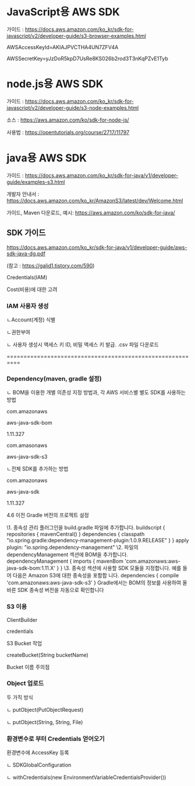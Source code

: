 # JavaScript용 AWS SDK

가이드 : https://docs.aws.amazon.com/ko_kr/sdk-for-javascript/v2/developer-guide/s3-browser-examples.html











AWSAccessKeyId=AKIAJPVCTHA4UN7ZFV4A  

AWSSecretKey=yJzDoR5kpD7UsRe8KS026b2rod3T3nKqPZvE1Tyb









# node.js용 AWS SDK

가이드 : https://docs.aws.amazon.com/ko_kr/sdk-for-javascript/v2/developer-guide/s3-node-examples.html

소스 : https://aws.amazon.com/ko/sdk-for-node-js/

사용법 : https://opentutorials.org/course/2717/11797

























# java용 AWS SDK

가이드 : https://docs.aws.amazon.com/ko_kr/sdk-for-java/v1/developer-guide/examples-s3.html

개발자 안내서 : https://docs.aws.amazon.com/ko_kr/AmazonS3/latest/dev/Welcome.html

가이드, Maven 다운로드, 예시: https://aws.amazon.com/ko/sdk-for-java/



## SDK 가이드

https://docs.aws.amazon.com/ko_kr/sdk-for-java/v1/developer-guide/aws-sdk-java-dg.pdf

(참고 : https://galid1.tistory.com/590)



Credentials(IAM)

Cost(비용)에 대한 고려



### IAM 사용자 생성

ㄴAccount(계정) 식별

ㄴ권한부여

 ㄴ 사용자 생성시 액세스 키 ID, 비밀 액세스 키 발급. .csv 파일 다운로드



==========================================================

### Dependency(maven, gradle 설정)

ㄴ BOM을 이용한 개별 의존성 지정 방법과, 각 AWS 서비스별 별도 SDK를 사용하는 방법

com.amazonaws

aws-java-sdk-bom

1.11.327



com.amasonaws

aws-java-sdk-s3



ㄴ전체 SDK를 추가하는 방법

com.amazonaws

aws-java-sdk

1.11.327





4.6 이전 Gradle 버전의 프로젝트 설정

\1. 종속성 관리 플러그인을 build.gradle 파일에 추가합니다.
buildscript {
repositories {
mavenCentral()
}
dependencies {
classpath "io.spring.gradle:dependency-management-plugin:1.0.9.RELEASE"
}
}
apply plugin: "io.spring.dependency-management"
\2. 파일의 dependencyManagement 섹션에 BOM을 추가합니다.
dependencyManagement {
imports {
mavenBom 'com.amazonaws:aws-java-sdk-bom:1.11.X'
}
}
\3. 종속성 섹션에 사용할 SDK 모듈을 지정합니다. 예를 들어 다음은 Amazon S3에 대한 종속성을 포함합
니다.
dependencies {
compile 'com.amazonaws:aws-java-sdk-s3'
}
Gradle에서는 BOM의 정보를 사용하여 올바른 SDK 종속성 버전을 자동으로 확인합니다



### S3 이용

ClientBuilder



credentials



S3 Bucket 작업



createBucket(String bucketName)



Bucket 이름 주의점



### Object 업로드

두 가직 방식

ㄴ putObject(PutObjectRequest)

ㄴ putObject(String, String, File)



### 환경변수로 부터 Credentials 얻어오기

환경변수에 AccessKey 등록

ㄴ SDKGlobalConfiguration

ㄴ withCredentials(new EnvironmentVariableCredentialsProvider())